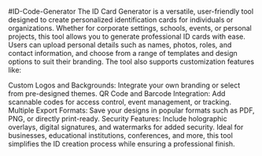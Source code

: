 #ID-Code-Generator
The ID Card Generator is a versatile, user-friendly tool designed to create personalized identification cards for individuals or organizations. Whether for corporate settings, schools, events, or personal projects, this tool allows you to generate professional ID cards with ease. Users can upload personal details such as names, photos, roles, and contact information, and choose from a range of templates and design options to suit their branding. The tool also supports customization features like:

Custom Logos and Backgrounds: Integrate your own branding or select from pre-designed themes.
QR Code and Barcode Integration: Add scannable codes for access control, event management, or tracking.
Multiple Export Formats: Save your designs in popular formats such as PDF, PNG, or directly print-ready.
Security Features: Include holographic overlays, digital signatures, and watermarks for added security.
Ideal for businesses, educational institutions, conferences, and more, this tool simplifies the ID creation process while ensuring a professional finish.

